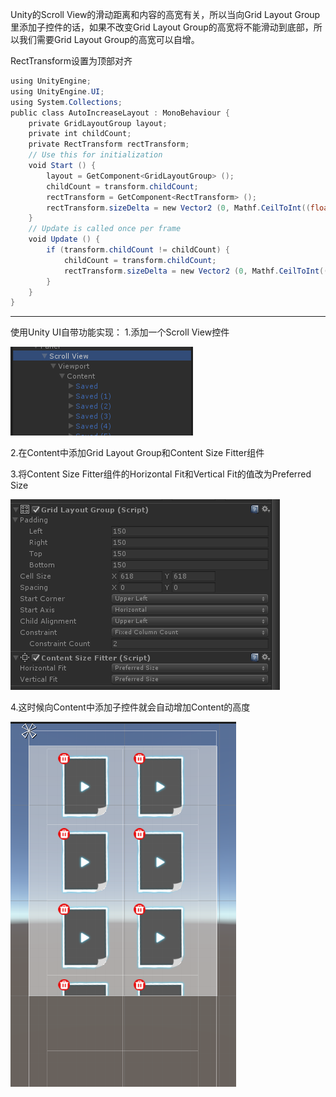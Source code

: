 Unity的Scroll View的滑动距离和内容的高宽有关，所以当向Grid Layout Group里添加子控件的话，如果不改变Grid Layout Group的高宽将不能滑动到底部，所以我们需要Grid Layout Group的高宽可以自增。

RectTransform设置为顶部对齐

``` csharp
using UnityEngine;
using UnityEngine.UI;
using System.Collections;
public class AutoIncreaseLayout : MonoBehaviour {    
    private GridLayoutGroup layout;    
    private int childCount;    
    private RectTransform rectTransform;    
    // Use this for initialization    
    void Start () {        
        layout = GetComponent<GridLayoutGroup> ();        
        childCount = transform.childCount;        
        rectTransform = GetComponent<RectTransform> ();        
        rectTransform.sizeDelta = new Vector2 (0, Mathf.CeilToInt((float)childCount / (float)layout.constraintCount) * (layout.cellSize.y + layout.spacing.y));    
    }        
    // Update is called once per frame    
    void Update () {        
        if (transform.childCount != childCount) {            
            childCount = transform.childCount;            
            rectTransform.sizeDelta = new Vector2 (0, Mathf.CeilToInt((float)childCount / (float)layout.constraintCount) * (layout.cellSize.y + layout.spacing.y));        
        }    
    }
}
```
---
使用Unity UI自带功能实现：
1.添加一个Scroll View控件

![](../../../Images/Unity创建自增滑动列表/1.png)

2.在Content中添加Grid Layout Group和Content Size Fitter组件

3.将Content Size Fitter组件的Horizontal Fit和Vertical Fit的值改为Preferred Size

![](../../../Images/Unity创建自增滑动列表/2.png)

4.这时候向Content中添加子控件就会自动增加Content的高度

![](../../../Images/Unity创建自增滑动列表/3.png)

